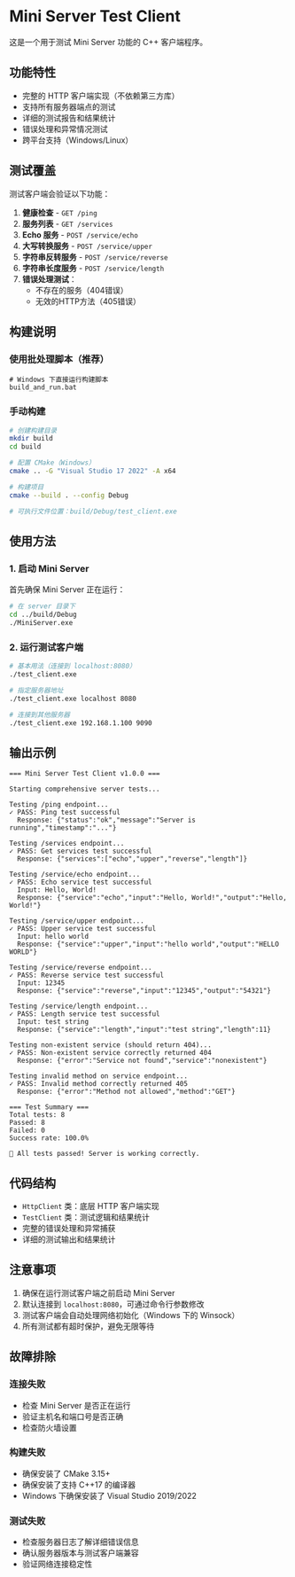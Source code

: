 # Mini Server Test Client

这是一个用于测试 Mini Server 功能的 C++ 客户端程序。

## 功能特性

- 完整的 HTTP 客户端实现（不依赖第三方库）
- 支持所有服务器端点的测试
- 详细的测试报告和结果统计
- 错误处理和异常情况测试
- 跨平台支持（Windows/Linux）

## 测试覆盖

测试客户端会验证以下功能：

1. **健康检查** - `GET /ping`
2. **服务列表** - `GET /services`
3. **Echo 服务** - `POST /service/echo`
4. **大写转换服务** - `POST /service/upper`
5. **字符串反转服务** - `POST /service/reverse`
6. **字符串长度服务** - `POST /service/length`
7. **错误处理测试**：
   - 不存在的服务（404错误）
   - 无效的HTTP方法（405错误）

## 构建说明

### 使用批处理脚本（推荐）

```batch
# Windows 下直接运行构建脚本
build_and_run.bat
```

### 手动构建

```bash
# 创建构建目录
mkdir build
cd build

# 配置 CMake（Windows）
cmake .. -G "Visual Studio 17 2022" -A x64

# 构建项目
cmake --build . --config Debug

# 可执行文件位置：build/Debug/test_client.exe
```

## 使用方法

### 1. 启动 Mini Server

首先确保 Mini Server 正在运行：

```bash
# 在 server 目录下
cd ../build/Debug
./MiniServer.exe
```

### 2. 运行测试客户端

```bash
# 基本用法（连接到 localhost:8080）
./test_client.exe

# 指定服务器地址
./test_client.exe localhost 8080

# 连接到其他服务器
./test_client.exe 192.168.1.100 9090
```

## 输出示例

```
=== Mini Server Test Client v1.0.0 ===

Starting comprehensive server tests...

Testing /ping endpoint...
✓ PASS: Ping test successful
  Response: {"status":"ok","message":"Server is running","timestamp":"..."}

Testing /services endpoint...
✓ PASS: Get services test successful
  Response: {"services":["echo","upper","reverse","length"]}

Testing /service/echo endpoint...
✓ PASS: Echo service test successful
  Input: Hello, World!
  Response: {"service":"echo","input":"Hello, World!","output":"Hello, World!"}

Testing /service/upper endpoint...
✓ PASS: Upper service test successful
  Input: hello world
  Response: {"service":"upper","input":"hello world","output":"HELLO WORLD"}

Testing /service/reverse endpoint...
✓ PASS: Reverse service test successful
  Input: 12345
  Response: {"service":"reverse","input":"12345","output":"54321"}

Testing /service/length endpoint...
✓ PASS: Length service test successful
  Input: test string
  Response: {"service":"length","input":"test string","length":11}

Testing non-existent service (should return 404)...
✓ PASS: Non-existent service correctly returned 404
  Response: {"error":"Service not found","service":"nonexistent"}

Testing invalid method on service endpoint...
✓ PASS: Invalid method correctly returned 405
  Response: {"error":"Method not allowed","method":"GET"}

=== Test Summary ===
Total tests: 8
Passed: 8
Failed: 0
Success rate: 100.0%

🎉 All tests passed! Server is working correctly.
```

## 代码结构

- `HttpClient` 类：底层 HTTP 客户端实现
- `TestClient` 类：测试逻辑和结果统计
- 完整的错误处理和异常捕获
- 详细的测试输出和结果统计

## 注意事项

1. 确保在运行测试客户端之前启动 Mini Server
2. 默认连接到 `localhost:8080`，可通过命令行参数修改
3. 测试客户端会自动处理网络初始化（Windows 下的 Winsock）
4. 所有测试都有超时保护，避免无限等待

## 故障排除

### 连接失败
- 检查 Mini Server 是否正在运行
- 验证主机名和端口号是否正确
- 检查防火墙设置

### 构建失败
- 确保安装了 CMake 3.15+
- 确保安装了支持 C++17 的编译器
- Windows 下确保安装了 Visual Studio 2019/2022

### 测试失败
- 检查服务器日志了解详细错误信息
- 确认服务器版本与测试客户端兼容
- 验证网络连接稳定性
